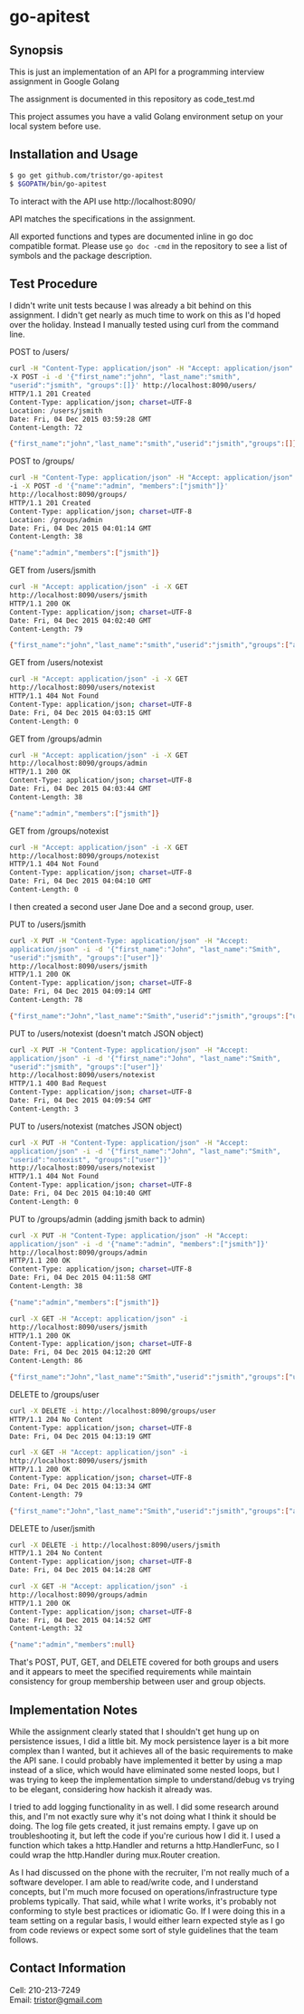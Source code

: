 # go-apitest

## Synopsis
This is just an implementation of an API for a programming interview assignment in Google Golang

The assignment is documented in this repository as code_test.md

This project assumes you have a valid Golang environment setup on your
local system before use.

## Installation and Usage

```bash
$ go get github.com/tristor/go-apitest
$ $GOPATH/bin/go-apitest
```

To interact with the API use http://localhost:8090/

API matches the specifications in the assignment.

All exported functions and types are documented inline in go doc
compatible format.  Please use `go doc -cmd` in the repository to see a
list of symbols and the package description.

## Test Procedure

I didn't write unit tests because I was already a bit behind on this
assignment.  I didn't get nearly as much time to work on this as I'd
hoped over the holiday.  Instead I manually tested using curl from the
command line.

POST to /users/

```bash
curl -H "Content-Type: application/json" -H "Accept: application/json"
-X POST -i -d '{"first_name":"john", "last_name":"smith",
"userid":"jsmith", "groups":[]}' http://localhost:8090/users/
HTTP/1.1 201 Created
Content-Type: application/json; charset=UTF-8
Location: /users/jsmith
Date: Fri, 04 Dec 2015 03:59:28 GMT
Content-Length: 72

{"first_name":"john","last_name":"smith","userid":"jsmith","groups":[]}
```

POST to /groups/

```bash
curl -H "Content-Type: application/json" -H "Accept: application/json"
-i -X POST -d '{"name":"admin", "members":["jsmith"]}'
http://localhost:8090/groups/
HTTP/1.1 201 Created
Content-Type: application/json; charset=UTF-8
Location: /groups/admin
Date: Fri, 04 Dec 2015 04:01:14 GMT
Content-Length: 38

{"name":"admin","members":["jsmith"]}
```

GET from /users/jsmith
```bash
curl -H "Accept: application/json" -i -X GET
http://localhost:8090/users/jsmith
HTTP/1.1 200 OK
Content-Type: application/json; charset=UTF-8
Date: Fri, 04 Dec 2015 04:02:40 GMT
Content-Length: 79

{"first_name":"john","last_name":"smith","userid":"jsmith","groups":["admin"]}
```

GET from /users/notexist
```bash
curl -H "Accept: application/json" -i -X GET
http://localhost:8090/users/notexist
HTTP/1.1 404 Not Found
Content-Type: application/json; charset=UTF-8
Date: Fri, 04 Dec 2015 04:03:15 GMT
Content-Length: 0
```
GET from /groups/admin
```bash
curl -H "Accept: application/json" -i -X GET
http://localhost:8090/groups/admin
HTTP/1.1 200 OK
Content-Type: application/json; charset=UTF-8
Date: Fri, 04 Dec 2015 04:03:44 GMT
Content-Length: 38

{"name":"admin","members":["jsmith"]}
```

GET from /groups/notexist

```bash
curl -H "Accept: application/json" -i -X GET
http://localhost:8090/groups/notexist
HTTP/1.1 404 Not Found
Content-Type: application/json; charset=UTF-8
Date: Fri, 04 Dec 2015 04:04:10 GMT
Content-Length: 0
```

I then created a second user Jane Doe and a second group, user.

PUT to /users/jsmith
```bash
curl -X PUT -H "Content-Type: application/json" -H "Accept:
application/json" -i -d '{"first_name":"John", "last_name":"Smith",
"userid":"jsmith", "groups":["user"]}'
http://localhost:8090/users/jsmith
HTTP/1.1 200 OK
Content-Type: application/json; charset=UTF-8
Date: Fri, 04 Dec 2015 04:09:14 GMT
Content-Length: 78

{"first_name":"John","last_name":"Smith","userid":"jsmith","groups":["user"]}
```

PUT to /users/notexist (doesn't match JSON object)
```bash
curl -X PUT -H "Content-Type: application/json" -H "Accept:
application/json" -i -d '{"first_name":"John", "last_name":"Smith",
"userid":"jsmith", "groups":["user"]}'
http://localhost:8090/users/notexist
HTTP/1.1 400 Bad Request
Content-Type: application/json; charset=UTF-8
Date: Fri, 04 Dec 2015 04:09:54 GMT
Content-Length: 3
```

PUT to /users/notexist (matches JSON object)
```bash
curl -X PUT -H "Content-Type: application/json" -H "Accept:
application/json" -i -d '{"first_name":"John", "last_name":"Smith",
"userid":"notexist", "groups":["user"]}'
http://localhost:8090/users/notexist
HTTP/1.1 404 Not Found
Content-Type: application/json; charset=UTF-8
Date: Fri, 04 Dec 2015 04:10:40 GMT
Content-Length: 0
```

PUT to /groups/admin (adding jsmith back to admin)
```bash
curl -X PUT -H "Content-Type: application/json" -H "Accept:
application/json" -i -d '{"name":"admin", "members":["jsmith"]}'
http://localhost:8090/groups/admin
HTTP/1.1 200 OK
Content-Type: application/json; charset=UTF-8
Date: Fri, 04 Dec 2015 04:11:58 GMT
Content-Length: 38

{"name":"admin","members":["jsmith"]}

curl -X GET -H "Accept: application/json" -i
http://localhost:8090/users/jsmith
HTTP/1.1 200 OK
Content-Type: application/json; charset=UTF-8
Date: Fri, 04 Dec 2015 04:12:20 GMT
Content-Length: 86

{"first_name":"John","last_name":"Smith","userid":"jsmith","groups":["user","admin"]}
```

DELETE to /groups/user
```bash
curl -X DELETE -i http://localhost:8090/groups/user
HTTP/1.1 204 No Content
Content-Type: application/json; charset=UTF-8
Date: Fri, 04 Dec 2015 04:13:19 GMT

curl -X GET -H "Accept: application/json" -i
http://localhost:8090/users/jsmith
HTTP/1.1 200 OK
Content-Type: application/json; charset=UTF-8
Date: Fri, 04 Dec 2015 04:13:34 GMT
Content-Length: 79

{"first_name":"John","last_name":"Smith","userid":"jsmith","groups":["admin"]}
```

DELETE to /user/jsmith
```bash
curl -X DELETE -i http://localhost:8090/users/jsmith
HTTP/1.1 204 No Content
Content-Type: application/json; charset=UTF-8
Date: Fri, 04 Dec 2015 04:14:28 GMT

curl -X GET -H "Accept: application/json" -i
http://localhost:8090/groups/admin
HTTP/1.1 200 OK
Content-Type: application/json; charset=UTF-8
Date: Fri, 04 Dec 2015 04:14:52 GMT
Content-Length: 32

{"name":"admin","members":null}
```

That's POST, PUT, GET, and DELETE covered for both groups and users and
it appears to meet the specified requirements while maintain
consistency for group membership between user and group objects.


## Implementation Notes

While the assignment clearly stated that I shouldn't get hung up on
persistence issues, I did a little bit.  My mock persistence layer is a
bit more complex than I wanted, but it achieves all of the basic
requirements to make the API sane. I could probably have implemented it
better by using a map instead of a slice, which would have eliminated
some nested loops, but I was trying to keep the implementation simple to
understand/debug vs trying to be elegant, considering how hackish it
already was.

I tried to add logging functionality in as well.  I did some research
around this, and I'm not exactly sure why it's not doing what I think it
should be doing.  The log file gets created, it just remains empty.  I
gave up on troubleshooting it, but left the code if you're curious how I
did it.  I used a function which takes a http.Handler and returns a
http.HandlerFunc, so I could wrap the http.Handler during mux.Router
creation.

As I had discussed on the phone with the recruiter, I'm not really much of a software developer.
I am able to read/write code, and I understand concepts, but I'm much more focused on
operations/infrastructure type problems typically.  That said, while what I write works,
it's probably not conforming to style best practices or idiomatic Go.  If I were doing
this in a team setting on a regular basis, I would either learn expected style
as I go from code reviews or expect some sort of style guidelines that the team follows.

## Contact Information

Cell: 210-213-7249  
Email: tristor@gmail.com
